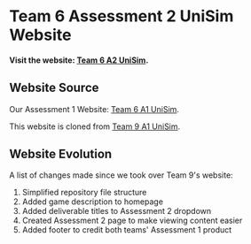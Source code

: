 # Team 6 Assessment 2 UniSim Website

#### Visit the website: [Team 6 A2 UniSim](https://uoy-team-six.github.io/a2).


## Website Source

Our Assessment 1 Website: [Team 6 A1 UniSim](https://uoy-team-six.github.io).

This website is cloned from [Team 9 A1 UniSim](https://jd760.github.io/Team9-UniSim/).

## Website Evolution
A list of changes made since we took over Team 9's website: 
1. Simplified repository file structure
2. Added game description to homepage
3. Added deliverable titles to Assessment 2 dropdown
4. Created Assessment 2 page to make viewing content easier
5. Added footer to credit both teams' Assessment 1 product
